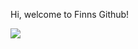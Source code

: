 Hi, welcome to Finns Github!

![](https://webhook.zone/f14400004d444790817b8ed20000f144/site/github.com/finnmglas?f=qr&url=linkedin.com/in/finnmglas&size=100&margin=2)
